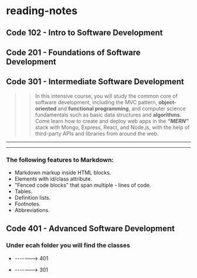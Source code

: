 # reading-notes

## Code 102 - Intro to Software Development
## Code 201 - Foundations of Software Development
## Code 301 - Intermediate Software Development
>> In this intensive course, you will study the common core of software development, including the MVC pattern, **object-oriented** and **functional programming**, and computer science fundamentals such as basic data structures and **algorithms**. Come learn how to create and deploy web apps in the ***“MERN”*** stack with Mongo, Express, React, and Node.js, with the help of third-party APIs and libraries from around the web.
***
***
### The following features to **Markdown**:

- Markdown markup inside HTML blocks.
- Elements with id/class attribute.
- "Fenced code blocks" that span multiple - lines of code.
- Tables.
- Definition lists.
- Footnotes.
- Abbreviations.
## Code 401 - Advanced Software Development

### Under ecah folder you will find the classes 

- -------> 401

- -------> 301

